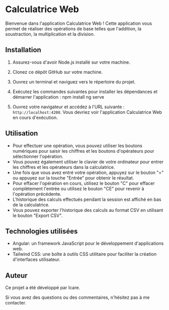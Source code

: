 # Calculatrice Web

Bienvenue dans l'application Calculatrice Web ! Cette application vous permet de réaliser des opérations de base telles que l'addition, la soustraction, la multiplication et la division.

## Installation

1. Assurez-vous d'avoir Node.js installé sur votre machine.
2. Clonez ce dépôt GitHub sur votre machine.
3. Ouvrez un terminal et naviguez vers le répertoire du projet.
4. Exécutez les commandes suivantes pour installer les dépendances et démarrer l'application :
npm install
ng serve

5. Ouvrez votre navigateur et accédez à l'URL suivante : `http://localhost:4200`. Vous devriez voir l'application Calculatrice Web en cours d'exécution.

## Utilisation

- Pour effectuer une opération, vous pouvez utiliser les boutons numériques pour saisir les chiffres et les boutons d'opérateurs pour sélectionner l'opération. 
- Vous pouvez également utiliser le clavier de votre ordinateur pour entrer les chiffres et les opérateurs dans la calculatrice.
- Une fois que vous avez entré votre opération, appuyez sur le bouton "=" ou appuyez sur la touche "Entrée" pour obtenir le résultat.
- Pour effacer l'opération en cours, utilisez le bouton "C" pour effacer complètement l'entrée ou utilisez le bouton "CE" pour revenir à l'opération précédente.
- L'historique des calculs effectués pendant la session est affiché en bas de la calculatrice.
- Vous pouvez exporter l'historique des calculs au format CSV en utilisant le bouton "Export CSV".

## Technologies utilisées

- Angular: un framework JavaScript pour le développement d'applications web.
- Tailwind CSS: une boîte à outils CSS utilitaire pour faciliter la création d'interfaces utilisateur.

## Auteur

Ce projet a été développé par Icare.

Si vous avez des questions ou des commentaires, n'hésitez pas à me contacter.
